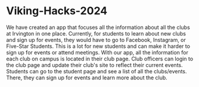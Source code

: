 # Viking-Hacks-2024

We have created an app that focuses all the information about all the clubs at Irvington in one place. Currently, for students to learn about new clubs and sign up for events, they would have to go to Facebook, Instagram, or Five-Star Students. This is a lot for new students and can make it harder to sign up for events or attend meetings. With our app, all the information for each club on campus is located in their club page. Club officers can login to the club page and update their club's site to reflect their current events. Students can go to the student page and see a list of all the clubs/events. There, they can sign up for events and learn more about the club.
